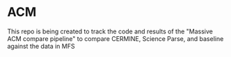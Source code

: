 # ACM
This repo is being created to track the code and results of the "Massive ACM compare pipeline" to compare CERMINE, Science Parse, and baseline against the data in MFS
